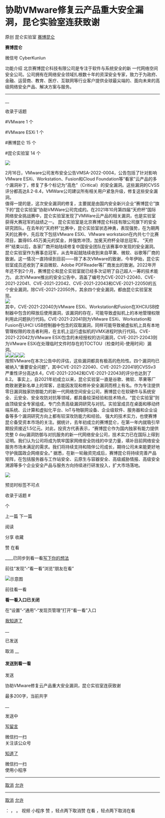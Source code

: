 #  协助VMware修复云产品重大安全漏洞，昆仑实验室连获致谢

原创 昆仑实验室  [ 赛博昆仑 ](javascript:void\(0\);)

**赛博昆仑** ![]()

微信号 CyberKunlun

功能介绍 北京赛博昆仑科技有限公司是专注于软件与系统安全的新
一代网络空间安全公司。公司拥有在网络安全领域扎根数十年的资深安全专家，致力于为政府、金融、运营商、教育、医疗、互联网等行业客户提供全球最尖端的、面向未来的高级网络安全产品、解决方案与服务。

____

__

收录于话题

#VMware 1 个

#VMware ESXi 1 个

#赛博昆仑 15 个

#昆仑实验室 14 个

![](https://gitee.com/fuli009/images/raw/master/public/20220217183747.png)

  

2月16日，VMware公司发布安全公告VMSA-2022-0004，公告包括了针对影响VMware
ESXi、Workstation、Fusion和Cloud
Foundation等“看家”云产品的多个漏洞补丁，修复了多个标记为“高危”（Critical）的安全漏洞。这些漏洞的CVSS评分都高达8.2-8.4，VMWare公司建议所有相关用户紧急升级，修复这些安全漏洞。  
值得一提的是，这次安全漏洞的修复，主要就是由国内安全新兴企业“赛博昆仑”旗下的“昆仑实验室”协助VMWare公司完成的。在2021年10月第四届“天府杯”国际网络安全挑战赛中，昆仑实验室发现了VMWare云产品的相关漏洞，也是实验室获得大赛冠军的战绩之一。
昆仑实验室是北京赛博昆仑科技有限公司旗下的安全研究团队。在去年的“天府杯”比赛中，昆仑实验室状态神勇，表现强势，在为期两天的比赛中，先后攻下包括VMware
ESXi、VMware workstaion在内共七个比赛项目，赢得65.45万美元的奖金，并强势冲顶，加冕天府杯全球总冠军。
“天府杯”结束以后，各家厂商开始陆续修复中国安全团队在该赛事中发现的安全漏洞。昆仑实验室作为赛事总冠军，从去年起就陆续收到来自苹果、微软、谷歌等厂商的致谢。这一情况一直持续到目前——除了本次VMware的致谢，今年伊始，昆仑实验室成员还收到了来自微软、Adobe
PDFReader等厂商发出的致谢。2022年开年还不到2个月，赛博昆仑和昆仑实验室就已经多次证明了自己超人一筹的技术能力。
此次VMware推出的安全公告中，涵盖了编号为CVE-2021-22040、CVE-2021-22041、CVE-2021-22042、CVE-2021-22043和CVE-2021-22050的五个安全漏洞，除CVE-2021-22050外，其余四个安全漏洞，都由昆仑实验室发现。  
![](https://gitee.com/fuli009/images/raw/master/public/20220217183750.png)  
其中，CVE-2021-22040为VMware
ESXi、Workstation和Fusion在XHCIUSB控制器中包含的释放后使用漏洞，该漏洞的存在，可能导致虚拟机上的本地管理权限利用此问题执行代码。CVE-2021-22041则为VMware
ESXi、Workstation和Fusion在UHCI
USB控制器中包含的双取漏洞，同样可能导致被虚拟机上具有本地管理权限的攻击者利用，在主机上运行虚拟机的VMX进程时执行代码。CVE-2021-22042为VMware
ESXi包含的未经授权的访问漏洞，CVE-2021-22043则为VMware ESXi在处理临时文件时存在的TOCTOU（检查时间-使用时间）漏洞。  
![](https://gitee.com/fuli009/images/raw/master/public/20220217183751.png)![](https://gitee.com/fuli009/images/raw/master/public/20220217183752.png)![](https://gitee.com/fuli009/images/raw/master/public/20220217183753.png)![](https://gitee.com/fuli009/images/raw/master/public/20220217183754.png)  
按照VMware在本次公告中的评估，这些漏洞都具有极高的危险性。四个漏洞均已被纳入“重要安全问题”，其中CVE-2021-22040、CVE-2021-22041的CVSSv3严重性评分高达8.4，CVE-2021-22042和CVE-2021-22043的评分也达到了8.2。
事实上，自2021年初成立以来，昆仑实验室一直是谷歌、微软、苹果等厂商致谢更新名单上的常客，总能因发现和修补安全漏洞而榜上有名。作为专注提供零日漏洞独家防御能力的新一代网络空间安全公司，赛博昆仑在软硬件与系统安全、云安全、安全攻防对抗等领域，都具备较深经验和技术特点。“昆仑实验室”则由顶级安全专家组成，专门负责高级漏洞研究与对抗。实验室成员在桌面和移动终端系统、云计算和虚拟化平台、IoT与物联网设备、企业级软件、服务器和企业设备等多个漏洞研究方向上都有较深攻防能力和经验。
强大的技术实力，也使赛博昆仑备受资本市场的关注。据统计，去年初成立的赛博昆仑，在第一年内就吸引早期投资接近1.5亿元。对此，投资方代表表示，“赛博昆仑作为国内独家有能力提供完整
0
day漏洞防御与对抗服务的新一代网络安全公司，技术实力已在国际上得到证明。我们认为公司将成为筑牢国家网络安全防线的中坚力量，填补目前网络安全服务市场未满足的需求。我们将持续支持和陪伴公司成长，期待公司未来能更好地守护我国政企网络安全。”
据悉，在新一轮融资完成后，赛博昆仑将持续完善产品矩阵，在包括服务器与工作站安全、云原生与容器安全、高级威胁情报、高级安全溯源等多个企业安全产品与服务方向持续进行研发投入，扩大市场落地。

  

![](https://gitee.com/fuli009/images/raw/master/public/20220217183755.png)

  

预览时标签不可点

收录于话题 #

 个

上一篇 下一篇

阅读

分享 收藏

赞 在看

____已同步到看一看[写下你的想法](javascript:;)

前往“发现”-“看一看”浏览“朋友在看”

![示意图](//res.wx.qq.com/mmbizwap/zh_CN/htmledition/images/pic/appmsg/pic_like_comment55871f.png)

前往看一看

**看一看入口已关闭**

在“设置”-“通用”-“发现页管理”打开“看一看”入口

[我知道了](javascript:;)

__

已发送

取消 __

####  发送到看一看

发送

协助VMware修复云产品重大安全漏洞，昆仑实验室连获致谢

最多200字，当前共字

__

发送中

[写留言](javascript:;)

微信扫一扫  
关注该公众号

[知道了](javascript:;)

微信扫一扫  
使用小程序

****

[取消](javascript:void\(0\);) [允许](javascript:void\(0\);)

****

[取消](javascript:void\(0\);) [允许](javascript:void\(0\);)

： ， 。 视频 小程序 赞 ，轻点两下取消赞 在看 ，轻点两下取消在看

